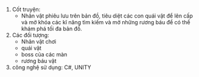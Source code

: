 1. Cốt truyện:
   - Nhân vật phiêu lưu trên bản đồ, tiêu diệt các con quái vật để lên cấp và mở khóa các kĩ năng tìm kiếm và mở những rương báu để có thể khám phá tối đa bản đồ.
2. Các đối tượng:
   - Nhân vật chơi
   - quái vật
   - boss của các màn
   - rương báu vật
3. công nghệ sử dụng: C#, UNITY
   
